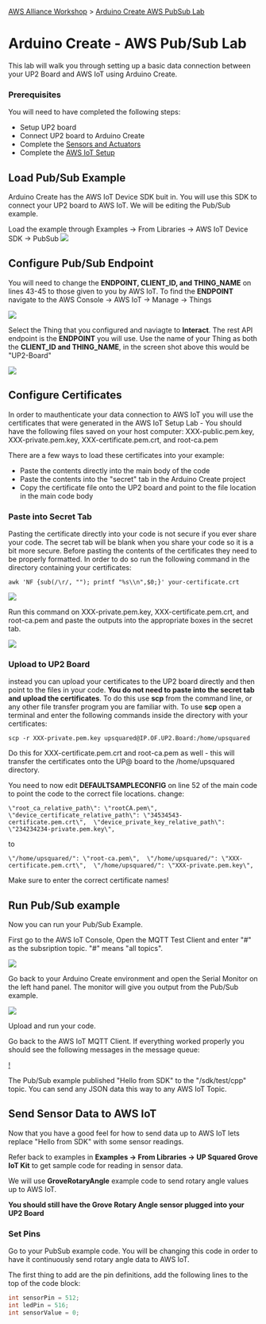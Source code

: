 [AWS Alliance Workshop](https://github.com/SSG-DRD-IOT/Alliance-AWS-Workshop) > [Arduino Create AWS PubSub Lab](lab-arduino-create-aws-pub-sub.md)

# Arduino Create - AWS Pub/Sub Lab

This lab will walk you through setting up a basic data connection between your UP2 Board and AWS IoT using Arduino Create. 

### Prerequisites
You will need to have completed the following steps:
*	Setup UP2 board
*	Connect UP2 board to Arduino Create 
*	Complete the [Sensors and Actuators](https://ssg-drd-iot.github.io/toc-sensors)
* Complete the [AWS IoT Setup](https://ssg-drd-iot.github.io/lab-aws-iot)

## Load Pub/Sub Example 

Arduino Create has the AWS IoT Device SDK buit in. You will use this SDK to connect your UP2 board to AWS IoT. We will be editing the Pub/Sub example.

Load the example through Examples -> From Libraries -> AWS IoT Device SDK -> PubSub
![](./images/pubsub-example.png)

## Configure Pub/Sub Endpoint

You will need to change the **ENDPOINT, CLIENT_ID, and THING_NAME** on lines 43-45 to those given to you by AWS IoT. To find the **ENDPOINT** navigate to the AWS Console -> AWS IoT -> Manage -> Things 

![](./images/aws-things.png)

Select the Thing that you configured and naviagte to **Interact**. The rest API endpoint is the **ENDPOINT** you will use. Use the name of your Thing as both the **CLIENT_ID and THING_NAME**, in the screen shot above this would be "UP2-Board"  

![](./images/aws-things-interact.png)

## Configure Certificates 

In order to mauthenticate your data connection to AWS IoT you will use the certificates that were generated in the AWS IoT Setup Lab - You should have the following files saved on your host computer: XXX-public.pem.key, XXX-private.pem.key, XXX-certificate.pem.crt, and root-ca.pem 

There are a few ways to load these certificates into your example:
  * Paste the contents directly into the main body of the code
  * Paste the contents into the "secret" tab in the Arduino Create project 
  * Copy the certificate file onto the UP2 board and point to the file location in the main code body

### Paste into Secret Tab

Pasting the certificate directly into your code is not secure if you ever share your code. The secret tab will be blank when you share your code so it is a bit more secure. Before pasting the contents of the certificates they need to be properly formatted. In order to do so run the following command in the directory containing your certificates:

```
awk 'NF {sub(/\r/, ""); printf "%s\\n",$0;}' your-certificate.crt
```

![](./images/awk-output.png)

Run this command on XXX-private.pem.key, XXX-certificate.pem.crt, and root-ca.pem and paste the outputs into the appropriate boxes in the secret tab. 

![](./images/secret-tab.png)

### Upload to UP2 Board

instead you can upload your certificates to the UP2 board directly and then point to the files in your code. **You do not need to paste into the secret tab and upload the certificates**. To do this use **scp** from the command line, or any other file transfer program you are familiar with. To use **scp** open a terminal and enter the following commands inside the directory with your certificates:

```
scp -r XXX-private.pem.key upsquared@IP.OF.UP2.Board:/home/upsquared
```

Do this for XXX-certificate.pem.crt and root-ca.pem as well - this will transfer the certificates onto the UP@ board to the /home/upsquared directory. 

You need to now edit **DEFAULTSAMPLECONFIG** on line 52 of the main code to point the code to the correct file locations. 
change:

```
\"root_ca_relative_path\": \"rootCA.pem\",  \"device_certificate_relative_path\": \"34534543-certificate.pem.crt\",  \"device_private_key_relative_path\": \"234234234-private.pem.key\",
```

to 

```
\"/home/upsquared/": \"root-ca.pem\",  \"/home/upsquared/": \"XXX-certificate.pem.crt\",  \"/home/upsquared/": \"XXX-private.pem.key\",
```

Make sure to enter the correct certificate names!

## Run Pub/Sub example

Now you can run your Pub/Sub Example.

First go to the AWS IoT Console, Open the MQTT Test Client and enter "#" as the subsription topic. "#" means "all topics".

![](./images/mqtt-sub.png)

Go back to your Arduino Create environment and open the Serial Monitor on the left hand panel. The monitor will give you output from the Pub/Sub example. 

![](./images/monitor.png)

Upload and run your code. 

Go back to the AWS IoT MQTT Client. If everything worked properly you should see the following messages in the message queue:

[!](./images/mqtt-sub-output.png)

The Pub/Sub example published "Hello from SDK" to the "/sdk/test/cpp" topic. You can send any JSON data this way to any AWS IoT Topic. 

## Send Sensor Data to AWS IoT

Now that you have a good feel for how to send data up to AWS IoT lets replace "Hello from SDK" with some sensor readings.

Refer back to examples in **Examples -> From Libraries -> UP Squared Grove IoT Kit** to get sample code for reading in sensor data. 

We will use **GroveRotaryAngle** example code to send rotary angle values up to AWS IoT.

**You should still have the Grove Rotary Angle sensor plugged into your UP2 Board**

### Set Pins

Go to your PubSub example code. You will be changing this code in order to have it continuously send rotary angle data to AWS IoT. 

The first thing to add are the pin definitions, add the following lines to the top of the code block:

```C++
int sensorPin = 512;   
int ledPin = 516;    
int sensorValue = 0;
```
